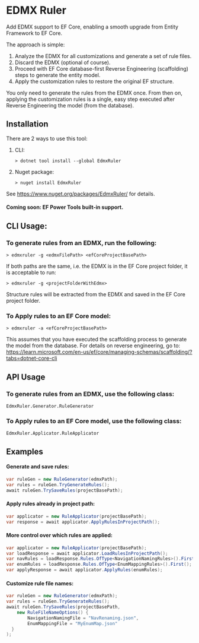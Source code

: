 
# EDMX Ruler
Add EDMX support to EF Core, enabling a smooth upgrade from Entity Framework to EF Core.

The approach is simple:
1)	Analyze the EDMX for all customizations and generate a set of rule files.
2)	Discard the EDMX (optional of course).
3)	Proceed with EF Core database-first Reverse Engineering (scaffolding) steps to generate the entity model.
4)	Apply the customization rules to restore the original EF structure.

You only need to generate the rules from the EDMX once.  From then on, applying the customization rules is a single, easy step executed after Reverse Engineering the model (from the database).

## Installation
There are 2 ways to use this tool:
1. CLI:
   ```
   > dotnet tool install --global EdmxRuler
   ```
2. Nuget package:
   ```
   > nuget install EdmxRuler
   ```
See https://www.nuget.org/packages/EdmxRuler/ for details.
#### Coming soon: EF Power Tools built-in support.

## CLI Usage:
### To generate rules from an EDMX, run the following:
   ```
   > edmxruler -g <edmxFilePath> <efCoreProjectBasePath>
   ```
   If both paths are the same, i.e. the EDMX is in the EF Core project folder, it is acceptable to run:
   ```
   > edmxruler -g <projectFolderWithEdmx>
   ```
Structure rules will be extracted from the EDMX and saved in the EF Core project folder.

### To Apply rules to an EF Core model:
   ```
   > edmxruler -a <efCoreProjectBasePath>
   ```
This assumes that you have executed the scaffolding process to generate the model from the database.
For details on reverse engineering, go to: https://learn.microsoft.com/en-us/ef/core/managing-schemas/scaffolding/?tabs=dotnet-core-cli

## API Usage
### To generate rules from an EDMX, use the following class:
```
EdmxRuler.Generator.RuleGenerator
```
### To Apply rules to an EF Core model, use the following class:
```
EdmxRuler.Applicator.RuleApplicator
```
## Examples

#### Generate and save rules:
```csharp
var ruleGen = new RuleGenerator(edmxPath);  
var rules = ruleGen.TryGenerateRules();  
await ruleGen.TrySaveRules(projectBasePath);
```
#### Apply rules already in project path:
```csharp
var applicator = new RuleApplicator(projectBasePath);  
var response = await applicator.ApplyRulesInProjectPath();
```

#### More control over which rules are applied:
```csharp
var applicator = new RuleApplicator(projectBasePath);  
var loadResponse = await applicator.LoadRulesInProjectPath();  
var navRules = loadResponse.Rules.OfType<NavigationNamingRules>().First();
var enumRules = loadResponse.Rules.OfType<EnumMappingRules>().First();  
var applyResponse = await applicator.ApplyRules(enumRules);
```

#### Customize rule file names:
```csharp
var ruleGen = new RuleGenerator(edmxPath);  
var rules = ruleGen.TryGenerateRules();  
await ruleGen.TrySaveRules(projectBasePath,  
    new RuleFileNameOptions() {  
        NavigationNamingFile = "NavRenaming.json",   
        EnumMappingFile = "MyEnumMap.json"  
  }  
);
```

